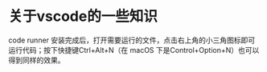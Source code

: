 # 关于vscode的一些知识 #

code runner
安装完成后，打开需要运行的文件，点击右上角的小三角图标即可运行代码；按下快捷键Ctrl+Alt+N（在 macOS 下是Control+Option+N）也可以得到同样的效果。